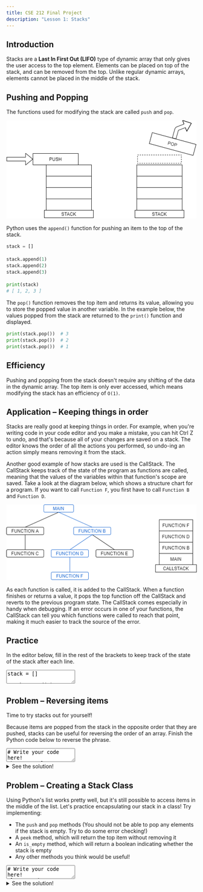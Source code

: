 ```yaml
---
title: CSE 212 Final Project
description: "Lesson 1: Stacks"
---
```


## Introduction

Stacks are a **Last In First Out (LIFO)** type of dynamic array that only gives the user access to the top element. Elements can be placed on top of the stack, and can be removed from the top. Unlike regular dynamic arrays, elements cannot be placed in the middle of the stack.

## Pushing and Popping

The functions used for modifying the stack are called `push` and `pop`.

![push and pop](img/stack01.drawio.png)

Python uses the `append()` function for pushing an item to the top of the stack.

```py
stack = []

stack.append(1)
stack.append(2)
stack.append(3)

print(stack)
# [ 1, 2, 3 ]
```

The `pop()` function removes the top item and returns its value, allowing you to store the popped value in another variable. In the example below, the values popped from the stack are returned to the `print()` function and displayed.

```py
print(stack.pop())  # 3
print(stack.pop())  # 2
print(stack.pop())  # 1
```


## Efficiency

Pushing and popping from the stack doesn't require any shifting of the data in the dynamic array. The top item is only ever accessed, which means modifying the stack has an efficiency of `O(1)`. 


## Application – Keeping things in order

Stacks are really good at keeping things in order. For example, when you're writing code in your code editor and you make a mistake, you can hit Ctrl Z to undo, and that's because all of your changes are saved on a stack. The editor knows the order of all the actions you performed, so undo-ing an action simply means removing it from the stack.

Another good example of how stacks are used is the CallStack. The CallStack keeps track of the state of the program as functions are called, meaning that the values of the variables within that function's scope are saved. Take a look at the diagram below, which shows a structure chart for a program. If you want to call `Function F`, you first have to call `Function B` and `Function D`.

![push and pop](img/stack02.drawio.png)

As each function is called, it is added to the CallStack. When a function finishes or returns a value, it pops the top function off the CallStack and reverts to the previous program state. The CallStack comes especially in handy when debugging. If an error occurs in one of your functions, the CallStack can tell you which functions were called to reach that point, making it much easier to track the source of the error.


## Practice

In the editor below, fill in the rest of the brackets to keep track of the state of the stack after each line.

<textarea>
stack = []

stack.append(1)  # [1]
stack.append(2)  # [1, 2]
stack.append(3)  # [1, 2, 3]
stack.pop()      # [1, 2]
stack.pop()      # [...]
stack.append(4)  # [...]
stack.append(5)  # [...]
stack.pop()      # [...]
stack.append(6)  # [...]
stack.pop()      # [...]
stack.pop()      # [...]
stack.pop()      # [...]
stack.append(7)  # [...]
stack.append(8)  # [...]
stack.pop()      # [...]
stack.append(9)  # [...]
stack.append(10)  # [...]
stack.pop()      # [...]
</textarea>


## Problem – Reversing items

Time to try stacks out for yourself!

Because items are popped from the stack in the opposite order that they are pushed, stacks can be useful for reversing the order of an array. Finish the Python code below to reverse the phrase.

<textarea>
# Write your code here!
phrase = "!looc era serutcurts ataD"
phrase_reversed = ""
stack = []
</textarea>

<details><summary markdown="span">See the solution!</summary>

```py
phrase = "!looc era serutcurts ataD"
phrase_reversed = ""
stack = []

for letter in phrase:
    stack.append(letter)

while len(stack) > 0:
    last_letter = stack.pop()
    phrase_reversed.append(last_letter)

print(phrase_reversed)
# "Data structures are cool!"
```

</details>


## Problem – Creating a Stack Class

Using Python's list works pretty well, but it's still possible to access items in the middle of the list. Let's practice encapsulating our stack in a class! Try implementing:
- The `push` and `pop` methods (You should not be able to pop any elements if the stack is empty. Try to do some error checking!)
- A `peek` method, which will return the top item without removing it
- An `is_empty` method, which will return a boolean indicating whether the stack is empty
- Any other methods you think would be useful!

<textarea>
# Write your code here!
class Stack:

    def __init__(self):
        self.stack = []

    def push(self, value):
        ...

    def pop(self):
        ...

    def peek(self):
        ...

    def is_empty(self):
        ...
</textarea>

<details><summary markdown="span">See the solution!</summary>

```py
class Stack:
    
    def __init__(self):
        self.stack = []

    def push(self, value):
        self.stack.append(value)

    def pop(self):
        if len(self.stack) > 0:
            return self.stack.pop()

    def peek(self):
        return self.stack[-1]

    def is_empty(self):
        return len(self.stack) == 0

    # Here are some extra functions we can add to our Stack Class!
    def __len__(self):
        return len(self.stack)

    def __str__(self):
        return str(self.stack)

    def clear(self):
        self.stack = []
```

</details>

<!-- Primary Color: #0F60D0 -->